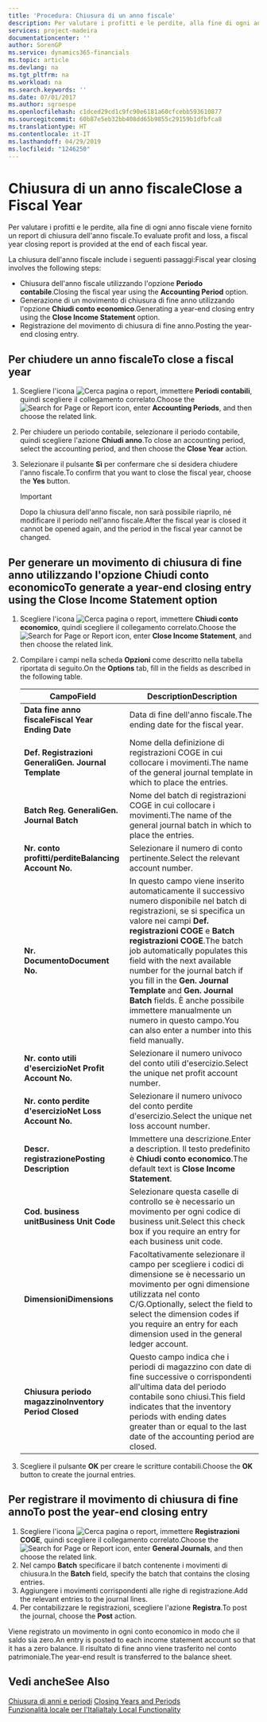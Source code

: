 ```yaml
---
title: 'Procedura: Chiusura di un anno fiscale'
description: Per valutare i profitti e le perdite, alla fine di ogni anno fiscale viene fornito un report di chiusura dell'anno fiscale.
services: project-madeira
documentationcenter: ''
author: SorenGP
ms.service: dynamics365-financials
ms.topic: article
ms.devlang: na
ms.tgt_pltfrm: na
ms.workload: na
ms.search.keywords: ''
ms.date: 07/01/2017
ms.author: sgroespe
ms.openlocfilehash: c1dced29cd1c9fc90e6181a60cfcebb593610877
ms.sourcegitcommit: 60b87e5eb32bb408dd65b9855c29159b1dfbfca8
ms.translationtype: HT
ms.contentlocale: it-IT
ms.lasthandoff: 04/29/2019
ms.locfileid: "1246250"
---
```

# <a name="close-a-fiscal-year"></a><span data-ttu-id="de50a-103">Chiusura di un anno fiscale</span><span class="sxs-lookup"><span data-stu-id="de50a-103">Close a Fiscal Year</span></span>
<span data-ttu-id="de50a-104">Per valutare i profitti e le perdite, alla fine di ogni anno fiscale viene fornito un report di chiusura dell'anno fiscale.</span><span class="sxs-lookup"><span data-stu-id="de50a-104">To evaluate profit and loss, a fiscal year closing report is provided at the end of each fiscal year.</span></span>  

<span data-ttu-id="de50a-105">La chiusura dell'anno fiscale include i seguenti passaggi:</span><span class="sxs-lookup"><span data-stu-id="de50a-105">Fiscal year closing involves the following steps:</span></span>  

- <span data-ttu-id="de50a-106">Chiusura dell'anno fiscale utilizzando l'opzione **Periodo contabile**.</span><span class="sxs-lookup"><span data-stu-id="de50a-106">Closing the fiscal year using the **Accounting Period** option.</span></span>  
- <span data-ttu-id="de50a-107">Generazione di un movimento di chiusura di fine anno utilizzando l'opzione **Chiudi conto economico**.</span><span class="sxs-lookup"><span data-stu-id="de50a-107">Generating a year-end closing entry using the **Close Income Statement** option.</span></span>  
- <span data-ttu-id="de50a-108">Registrazione del movimento di chiusura di fine anno.</span><span class="sxs-lookup"><span data-stu-id="de50a-108">Posting the year-end closing entry.</span></span>  

## <a name="to-close-a-fiscal-year"></a><span data-ttu-id="de50a-109">Per chiudere un anno fiscale</span><span class="sxs-lookup"><span data-stu-id="de50a-109">To close a fiscal year</span></span>  

1.  <span data-ttu-id="de50a-110">Scegliere l'icona ![Cerca pagina o report](../../media/ui-search/search_small.png "icona Cerca pagina o report"), immettere **Periodi contabili**, quindi scegliere il collegamento correlato.</span><span class="sxs-lookup"><span data-stu-id="de50a-110">Choose the ![Search for Page or Report](../../media/ui-search/search_small.png "Search for Page or Report icon") icon, enter **Accounting Periods**, and then choose the related link.</span></span>  
2.  <span data-ttu-id="de50a-111">Per chiudere un periodo contabile, selezionare il periodo contabile, quindi scegliere l'azione **Chiudi anno**.</span><span class="sxs-lookup"><span data-stu-id="de50a-111">To close an accounting period, select the accounting period, and then choose the **Close Year** action.</span></span>  
3.  <span data-ttu-id="de50a-112">Selezionare il pulsante **Sì** per confermare che si desidera chiudere l'anno fiscale.</span><span class="sxs-lookup"><span data-stu-id="de50a-112">To confirm that you want to close the fiscal year, choose the **Yes** button.</span></span>  

    > [!IMPORTANT]  
    >  <span data-ttu-id="de50a-113">Dopo la chiusura dell'anno fiscale, non sarà possibile riaprilo, né modificare il periodo nell'anno fiscale.</span><span class="sxs-lookup"><span data-stu-id="de50a-113">After the fiscal year is closed it cannot be opened again, and the period in the fiscal year cannot be changed.</span></span>  

## <a name="to-generate-a-year-end-closing-entry-using-the-close-income-statement-option"></a><span data-ttu-id="de50a-114">Per generare un movimento di chiusura di fine anno utilizzando l'opzione Chiudi conto economico</span><span class="sxs-lookup"><span data-stu-id="de50a-114">To generate a year-end closing entry using the Close Income Statement option</span></span>  

1.  <span data-ttu-id="de50a-115">Scegliere l'icona ![Cerca pagina o report](../../media/ui-search/search_small.png "icona Cerca pagina o report"), immettere **Chiudi conto economico**, quindi scegliere il collegamento correlato.</span><span class="sxs-lookup"><span data-stu-id="de50a-115">Choose the ![Search for Page or Report](../../media/ui-search/search_small.png "Search for Page or Report icon") icon, enter **Close Income Statement**, and then choose the related link.</span></span>  
2.  <span data-ttu-id="de50a-116">Compilare i campi nella scheda **Opzioni** come descritto nella tabella riportata di seguito.</span><span class="sxs-lookup"><span data-stu-id="de50a-116">On the **Options** tab, fill in the fields as described in the following table.</span></span>  

    |<span data-ttu-id="de50a-117">Campo</span><span class="sxs-lookup"><span data-stu-id="de50a-117">Field</span></span>|<span data-ttu-id="de50a-118">Description</span><span class="sxs-lookup"><span data-stu-id="de50a-118">Description</span></span>|  
    |---------------------------------|---------------------------------------|  
    |<span data-ttu-id="de50a-119">**Data fine anno fiscale**</span><span class="sxs-lookup"><span data-stu-id="de50a-119">**Fiscal Year Ending Date**</span></span>|<span data-ttu-id="de50a-120">Data di fine dell'anno fiscale.</span><span class="sxs-lookup"><span data-stu-id="de50a-120">The ending date for the fiscal year.</span></span>|  
    |<span data-ttu-id="de50a-121">**Def. Registrazioni Generali**</span><span class="sxs-lookup"><span data-stu-id="de50a-121">**Gen. Journal Template**</span></span>|<span data-ttu-id="de50a-122">Nome della definizione di registrazioni COGE in cui collocare i movimenti.</span><span class="sxs-lookup"><span data-stu-id="de50a-122">The name of the general journal template in which to place the entries.</span></span>|  
    |<span data-ttu-id="de50a-123">**Batch Reg. Generali**</span><span class="sxs-lookup"><span data-stu-id="de50a-123">**Gen. Journal Batch**</span></span>|<span data-ttu-id="de50a-124">Nome del batch di registrazioni COGE in cui collocare i movimenti.</span><span class="sxs-lookup"><span data-stu-id="de50a-124">The name of the general journal batch in which to place the entries.</span></span>|  
    |<span data-ttu-id="de50a-125">**Nr. conto profitti/perdite**</span><span class="sxs-lookup"><span data-stu-id="de50a-125">**Balancing Account No.**</span></span>|<span data-ttu-id="de50a-126">Selezionare il numero di conto pertinente.</span><span class="sxs-lookup"><span data-stu-id="de50a-126">Select the relevant account number.</span></span>|  
    |<span data-ttu-id="de50a-127">**Nr. Documento**</span><span class="sxs-lookup"><span data-stu-id="de50a-127">**Document No.**</span></span>|<span data-ttu-id="de50a-128">In questo campo viene inserito automaticamente il successivo numero disponibile nel batch di registrazioni, se si specifica un valore nei campi **Def. registrazioni COGE** e **Batch registrazioni COGE**.</span><span class="sxs-lookup"><span data-stu-id="de50a-128">The batch job automatically populates this field with the next available number for the journal batch if you fill in the **Gen. Journal Template** and **Gen. Journal Batch** fields.</span></span> <span data-ttu-id="de50a-129">È anche possibile immettere manualmente un numero in questo campo.</span><span class="sxs-lookup"><span data-stu-id="de50a-129">You can also enter a number into this field manually.</span></span>|  
    |<span data-ttu-id="de50a-130">**Nr. conto utili d'esercizio**</span><span class="sxs-lookup"><span data-stu-id="de50a-130">**Net Profit Account No.**</span></span>|<span data-ttu-id="de50a-131">Selezionare il numero univoco del conto utili d'esercizio.</span><span class="sxs-lookup"><span data-stu-id="de50a-131">Select the unique net profit account number.</span></span>|  
    |<span data-ttu-id="de50a-132">**Nr. conto perdite d'esercizio**</span><span class="sxs-lookup"><span data-stu-id="de50a-132">**Net Loss Account No.**</span></span>|<span data-ttu-id="de50a-133">Selezionare il numero univoco del conto perdite d'esercizio.</span><span class="sxs-lookup"><span data-stu-id="de50a-133">Select the unique net loss account number.</span></span>|  
    |<span data-ttu-id="de50a-134">**Descr. registrazione**</span><span class="sxs-lookup"><span data-stu-id="de50a-134">**Posting Description**</span></span>|<span data-ttu-id="de50a-135">Immettere una descrizione.</span><span class="sxs-lookup"><span data-stu-id="de50a-135">Enter a description.</span></span> <span data-ttu-id="de50a-136">Il testo predefinito è **Chiudi conto economico**.</span><span class="sxs-lookup"><span data-stu-id="de50a-136">The default text is **Close Income Statement**.</span></span>|  
    |<span data-ttu-id="de50a-137">**Cod. business unit**</span><span class="sxs-lookup"><span data-stu-id="de50a-137">**Business Unit Code**</span></span>|<span data-ttu-id="de50a-138">Selezionare questa caselle di controllo se è necessario un movimento per ogni codice di business unit.</span><span class="sxs-lookup"><span data-stu-id="de50a-138">Select this check box if you require an entry for each business unit code.</span></span>|  
    |<span data-ttu-id="de50a-139">**Dimensioni**</span><span class="sxs-lookup"><span data-stu-id="de50a-139">**Dimensions**</span></span>|<span data-ttu-id="de50a-140">Facoltativamente selezionare il campo per scegliere i codici di dimensione se è necessario un movimento per ogni dimensione utilizzata nel conto C/G.</span><span class="sxs-lookup"><span data-stu-id="de50a-140">Optionally, select the field to select the dimension codes if you require an entry for each dimension used in the general ledger account.</span></span>|  
    |<span data-ttu-id="de50a-141">**Chiusura periodo magazzino**</span><span class="sxs-lookup"><span data-stu-id="de50a-141">**Inventory Period Closed**</span></span>|<span data-ttu-id="de50a-142">Questo campo indica che i periodi di magazzino con date di fine successive o corrispondenti all'ultima data del periodo contabile sono chiusi.</span><span class="sxs-lookup"><span data-stu-id="de50a-142">This field indicates that the inventory periods with ending dates greater than or equal to the last date of the accounting period are closed.</span></span>|  

3.  <span data-ttu-id="de50a-143">Scegliere il pulsante **OK** per creare le scritture contabili.</span><span class="sxs-lookup"><span data-stu-id="de50a-143">Choose the **OK**  button to create the journal entries.</span></span>  

## <a name="to-post-the-year-end-closing-entry"></a><span data-ttu-id="de50a-144">Per registrare il movimento di chiusura di fine anno</span><span class="sxs-lookup"><span data-stu-id="de50a-144">To post the year-end closing entry</span></span>  

1.  <span data-ttu-id="de50a-145">Scegliere l'icona ![Cerca pagina o report](../../media/ui-search/search_small.png "Cerca pagina o report"), immettere **Registrazioni COGE**, quindi scegliere il collegamento correlato.</span><span class="sxs-lookup"><span data-stu-id="de50a-145">Choose the ![Search for Page or Report](../../media/ui-search/search_small.png "Search for Page or Report icon") icon, enter **General Journals**, and then choose the related link.</span></span>  
2.  <span data-ttu-id="de50a-146">Nel campo **Batch** specificare il batch contenente i movimenti di chiusura.</span><span class="sxs-lookup"><span data-stu-id="de50a-146">In the **Batch** field, specify the batch that contains the closing entries.</span></span>  
3.  <span data-ttu-id="de50a-147">Aggiungere i movimenti corrispondenti alle righe di registrazione.</span><span class="sxs-lookup"><span data-stu-id="de50a-147">Add the relevant entries to the journal lines.</span></span>  
4.  <span data-ttu-id="de50a-148">Per contabilizzare le registrazioni, scegliere l'azione **Registra**.</span><span class="sxs-lookup"><span data-stu-id="de50a-148">To post the journal, choose the **Post** action.</span></span>  

<span data-ttu-id="de50a-149">Viene registrato un movimento in ogni conto economico in modo che il saldo sia zero.</span><span class="sxs-lookup"><span data-stu-id="de50a-149">An entry is posted to each income statement account so that it has a zero balance.</span></span> <span data-ttu-id="de50a-150">Il risultato di fine anno viene trasferito nel conto patrimoniale.</span><span class="sxs-lookup"><span data-stu-id="de50a-150">The year-end result is transferred to the balance sheet.</span></span>  

## <a name="see-also"></a><span data-ttu-id="de50a-151">Vedi anche</span><span class="sxs-lookup"><span data-stu-id="de50a-151">See Also</span></span>  
 <span data-ttu-id="de50a-152">[Chiusura di anni e periodi](../../year-close-years-periods.md) </span><span class="sxs-lookup"><span data-stu-id="de50a-152">[Closing Years and Periods](../../year-close-years-periods.md) </span></span>  
 [<span data-ttu-id="de50a-153">Funzionalità locale per l'Italia</span><span class="sxs-lookup"><span data-stu-id="de50a-153">Italy Local Functionality</span></span>](italy-local-functionality.md)
